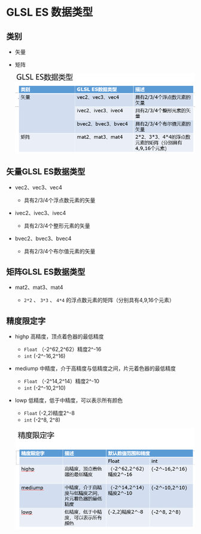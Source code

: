 # GLSL ES 数据类型

## 类别

+ 矢量
+ 矩阵

  ![alt text](<images/GLSL ES 数据类型.png>)

## 矢量GLSL ES数据类型

+ vec2、vec3、vec4

  + 具有2/3/4个浮点数元素的矢量

+ ivec2、ivec3、ivec4

  + 具有2/3/4个整形元素的矢量

+ bvec2、bvec3、bvec4

  + 具有2/3/4个布尔值元素的矢量

## 矩阵GLSL ES数据类型

+ mat2、mat3、mat4

  + `2*2` 、 `3*3` 、 `4*4` 的浮点数元素的矩阵（分别具有4,9,16个元素）

## 精度限定字

+ highp 高精度，顶点着色器的最低精度

  + `Float` （-2^62,2^62）精度2^-16
  + `int` (-2^-16,2^16)

+ mediump 中精度，介于高精度与低精度之间，片元着色器的最低精度

  + `Float` （-2^14,2^14）精度2^-10
  + `int` (-2^-10,2^10)

+ lowp 低精度，低于中精度，可以表示所有颜色

  + `Float` (-2,2)精度2^-8
  + `int` (-2^8, 2^8)

  ![alt text](images/精度限定字.png)
